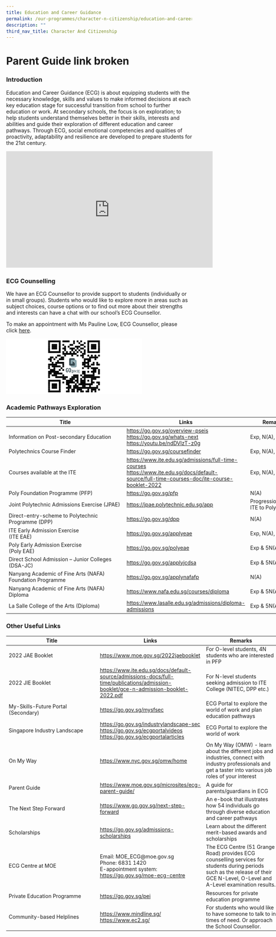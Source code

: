 ```yaml
---
title: Education and Career Guidance
permalink: /our-programmes/character-n-citizenship/education-and-career-guidance/
description: ""
third_nav_title: Character And Citizenship
---
```

# Parent Guide link broken

### Introduction

Education and Career Guidance (ECG) is about equipping students with the necessary knowledge, skills and values to make informed decisions at each key education stage for successful transition from school to further education or work. At secondary schools, the focus is on exploration; to help students understand themselves better in their skills, interests and abilities and guide their exploration of different education and career pathways. Through ECG, social emotional competencies and qualities of proactivity, adaptability and resilience are developed to prepare students for the 21st century.

<iframe width="560" height="315" src="https://www.youtube.com/embed/12ass4FSCcg" title="YouTube video player" frameborder="0" allow="accelerometer; autoplay; clipboard-write; encrypted-media; gyroscope; picture-in-picture" allowfullscreen></iframe>

### ECG Counselling

We have an ECG Counsellor to provide support to students (individually or in small groups). Students who would like to explore more in areas such as subject choices, course options or to find out more about their strengths and interests can have a chat with our school’s ECG Counsellor.  

To make an appointment with Ms Pauline Low, ECG Counsellor, please click <a href="https://go.gov.sg/hblecg" target="_blank">here</a>.

![](/images/Student%20Development%20Programme/CCP/ECG%20Appt%20QR%20Code.png)

### Academic Pathways Exploration

<table style="undefined;table-layout: fixed; width: 796px">
<colgroup>
<col style="width: 338px">
<col style="width: 313px">
<col style="width: 145px">
</colgroup>
<thead>
  <tr>
    <th>Title</th>
    <th>Links</th>
    <th>Remarks</th>
  </tr>
</thead>
<tbody>
  <tr>
    <td>Information on Post-secondary Education</td>
    <td><a href="https://go.gov.sg/overview-pseis">https://go.gov.sg/overview-pseis</a><br><a href="https://go.gov.sg/whats-next">https://go.gov.sg/whats-next</a>  <br><a href="https://youtu.be/ndDVlzT-z0g">https://youtu.be/ndDVlzT-z0g</a></td>
    <td>Exp, N(A), N(T)</td>
  </tr>
  <tr>
    <td>Polytechnics Course Finder</td>
    <td><a href="https://go.gov.sg/coursefinder">https://go.gov.sg/coursefinder</a>  </td>
    <td>Exp, N(A), N(T)</td>
  </tr>
  <tr>
    <td>Courses available at the ITE<br> </td>
    <td><a href="https://www.ite.edu.sg/admissions/full-time-courses">https://www.ite.edu.sg/admissions/full-time-courses</a><br><a href="https://www.ite.edu.sg/docs/default-source/full-time-courses-doc/ite-course-booklet-2022">https://www.ite.edu.sg/docs/default-source/full-time-courses-doc/ite-course-booklet-2022</a><br></td>
    <td>Exp, N(A), N(T)</td>
  </tr>
  <tr>
    <td>Poly Foundation Programme (PFP)</td>
    <td><a href="https://go.gov.sg/pfp">https://go.gov.sg/pfp</a>  </td>
    <td>N(A)</td>
  </tr>
  <tr>
    <td>Joint Polytechnic Admissions Exercise (JPAE)</td>
    <td><a href="https://jpae.polytechnic.edu.sg/app">https://jpae.polytechnic.edu.sg/app</a></td>
    <td>Progression from ITE to Poly</td>
  </tr>
  <tr>
    <td>Direct-entry-scheme to Polytechnic Programme (DPP)</td>
    <td><a href="https://go.gov.sg/dpp">https://go.gov.sg/dpp</a> </td>
    <td>N(A)</td>
  </tr>
  <tr>
    <td>ITE Early Admission Exercise<br>(ITE EAE)</td>
    <td><a href="https://go.gov.sg/applyeae">https://go.gov.sg/applyeae</a>  </td>
    <td>Exp, N(A), N(T)</td>
  </tr>
  <tr>
    <td>Poly Early Admission Exercise<br>(Poly EAE)</td>
    <td><a href="https://go.gov.sg/polyeae">https://go.gov.sg/polyeae</a> </td>
    <td>Exp &amp; 5N(A)</td>
  </tr>
  <tr>
    <td>Direct School Admission – Junior Colleges (DSA-JC)</td>
    <td><a href="https://go.gov.sg/applyjcdsa">https://go.gov.sg/applyjcdsa</a> </td>
    <td>Exp &amp; 5N(A)</td>
  </tr>
  <tr>
    <td>Nanyang Academic of Fine Arts (NAFA) Foundation Programme </td>
    <td><a href="https://go.gov.sg/applynafafp">https://go.gov.sg/applynafafp</a><br> </td>
    <td>N(A)</td>
  </tr>
  <tr>
    <td>Nanyang Academic of Fine Arts (NAFA) Diploma</td>
    <td><a href="https://www.nafa.edu.sg/courses/diploma">https://www.nafa.edu.sg/courses/diploma</a></td>
    <td>Exp &amp; 5N(A)</td>
  </tr>
  <tr>
    <td>La Salle College of the Arts (Diploma)</td>
    <td><a href="https://www.lasalle.edu.sg/admissions/diploma-admissions">https://www.lasalle.edu.sg/admissions/diploma-admissions</a></td>
    <td>Exp &amp; 5N(A)</td>
  </tr>
</tbody>
</table>

### Other Useful Links

<table style="undefined;table-layout: fixed; width: 739px">
<colgroup>
<col style="width: 252px">
<col style="width: 281px">
<col style="width: 206px">
</colgroup>
<thead>
  <tr>
    <th>Title </th>
    <th>Links</th>
    <th>Remarks</th>
  </tr>
</thead>
<tbody>
  <tr>
    <td>2022 JAE Booklet</td>
    <td><a href="https://www.moe.gov.sg/2022jaebooklet">https://www.moe.gov.sg/2022jaebooklet</a></td>
    <td>For O-level students, 4N students who are interested in PFP</td>
  </tr>
  <tr>
    <td>2022 JIE Booklet<br> </td>
    <td><a href="https://www.ite.edu.sg/docs/default-source/admissions-docs/full-time/publications/admission-booklet/gce-n-admission-booklet-2022.pdf">https://www.ite.edu.sg/docs/default-source/admissions-docs/full-time/publications/admission-booklet/gce-n-admission-booklet-2022.pdf</a></td>
    <td>For N-level students seeking admission to ITE College (NITEC, DPP etc.)</td>
  </tr>
  <tr>
    <td>My-Skills-Future Portal (Secondary)</td>
    <td><a href="https://go.gov.sg/mysfsec">https://go.gov.sg/mysfsec</a></td>
    <td>ECG Portal to explore the world of work and plan education pathways</td>
  </tr>
  <tr>
    <td>Singapore Industry Landscape</td>
    <td><a href="https://go.gov.sg/industrylandscape-sec">https://go.gov.sg/industrylandscape-sec</a><br><a href="https://go.gov.sg/ecgportalvideos">https://go.gov.sg/ecgportalvideos</a><br><a href="https://go.gov.sg/ecgportalarticles">https://go.gov.sg/ecgportalarticles</a></td>
    <td>ECG Portal to explore the world of work<br> </td>
  </tr>
  <tr>
    <td>On My Way<br> </td>
    <td><a href="https://www.nyc.gov.sg/omw/home">https://www.nyc.gov.sg/omw/home</a></td>
    <td>On My Way (OMW) - learn about the different jobs and industries, connect with industry professionals and get a taster into various job roles of your interest</td>
  </tr>
  <tr>
    <td>Parent Guide<br> </td>
    <td><a href="https://www.moe.gov.sg/microsites/ecg-parent-guide/">https://www.moe.gov.sg/microsites/ecg-parent-guide/</a></td>
    <td>A guide for parents/guardians in ECG</td>
  </tr>
  <tr>
    <td>The Next Step Forward</td>
    <td><a href="https://www.go.gov.sg/next-step-forward">https://www.go.gov.sg/next-step-forward</a>  <br> </td>
    <td>An e-book that illustrates how 54 individuals go through diverse education and career pathways</td>
  </tr>
  <tr>
    <td>Scholarships</td>
    <td><a href="https://go.gov.sg/admissions-scholarships">https://go.gov.sg/admissions-scholarships</a></td>
    <td>Learn about the different merit-based awards and scholarships</td>
  </tr>
  <tr>
    <td>ECG Centre at MOE<br> </td>
    <td>Email: MOE_ECG@moe.gov.sg<br>Phone: 6831 1420<br>E-appointment system: <a href="https://go.gov.sg/moe-ecg-centre">https://go.gov.sg/moe-ecg-centre</a></td>
    <td>The ECG Centre (51 Grange Road) provides ECG counselling services for students during periods such as the release of their GCE N-Level, O-Level and A-Level examination results.</td>
  </tr>
  <tr>
    <td>Private Education Programme</td>
    <td><a href="https://go.gov.sg/pei">https://go.gov.sg/pei</a></td>
    <td>Resources for private education programme</td>
  </tr>
  <tr>
    <td>Community-based Helplines</td>
    <td><a href="https://www.mindline.sg/">https://www.mindline.sg/</a><br><a href="https://www.ec2.sg/">https://www.ec2.sg/</a><br> </td>
    <td>For students who would like to have someone to talk to in times of need. Or approach the School Counsellor.</td>
  </tr>
</tbody>
</table>